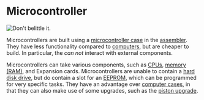 # Microcontroller

![Don't belittle it.](block:OpenComputers:microcontroller)

Microcontrollers are built using a [microcontroller case](../item/microcontrollerCase1.md) in the [assembler](assembler.md). They have less functionality compared to [computers](../general/computer.md), but are cheaper to build. In particular, the *can not* interact with external components.

Microcontrollers can take various components, such as [CPUs](../item/cpu1.md), [memory (RAM)](../item/ram1.md), and Expansion cards. Microcontrollers are unable to contain a [hard disk drive](../item/hdd1.md), but do contain a slot for an [EEPROM](../item/eeprom.md), which can be programmed for very specific tasks. They have an advantage over [computer cases](case1.md), in that they can also make use of some upgrades, such as the [piston upgrade](../item/pistonUpgrade.md).
